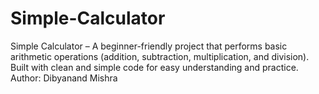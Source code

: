 # Simple-Calculator
Simple Calculator – A beginner-friendly project that performs basic arithmetic operations (addition, subtraction, multiplication, and division). Built with clean and simple code for easy understanding and practice. Author: Dibyanand Mishra
